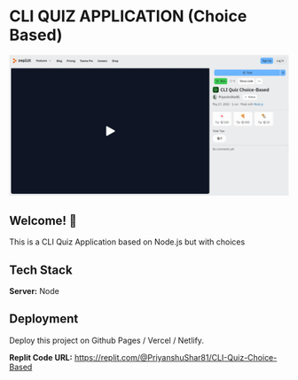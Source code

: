 # CLI QUIZ APPLICATION (Choice Based)

![Design preview for CLI Quiz Application (Choice Based)](./design/desktop-design.jpg)

## Welcome! 👋

This is a CLI Quiz Application based on Node.js but with choices
## Tech Stack

**Server:** Node

## Deployment

Deploy this project on Github Pages / Vercel / Netlify.

**Replit Code URL:** https://replit.com/@PriyanshuShar81/CLI-Quiz-Choice-Based
